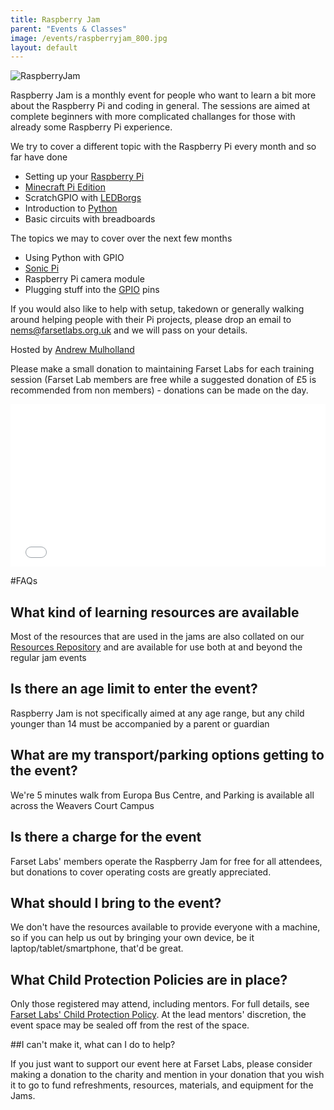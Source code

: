 ```yaml
---
title: Raspberry Jam
parent: "Events & Classes"
image: /events/raspberryjam_800.jpg
layout: default
---
```


![RaspberryJam](/events/raspberryjam_800.jpg)

 Raspberry Jam is a monthly event for people who want to learn a bit more about the Raspberry Pi and coding in general.
 The sessions are aimed at complete beginners with more complicated challanges for those with already some Raspberry Pi experience.

 We try to cover a different topic with the Raspberry Pi every month and so far have done

 * Setting up your [Raspberry Pi](https://www.raspberrypi.org/)
 * [Minecraft Pi Edition](http://pi.minecraft.net)
 * ScratchGPIO with [LEDBorgs](https://www.piborg.org/ledborg)
 * Introduction to [Python](https://www.python.org)
 * Basic circuits with breadboards
  
The topics we may to cover over the next few months

* Using Python with GPIO
* [Sonic Pi](http://sonic-pi.net)
* Raspberry Pi camera module
* Plugging stuff into the [GPIO](https://www.raspberrypi.org/documentation/usage/gpio/) pins

If you would also like to help with setup, takedown or generally walking around helping people with their Pi projects, please drop an email to [nems@farsetlabs.org.uk](mailto:nems@farsetlabs.org.uk) and we will pass on your details.

Hosted by [Andrew Mulholland](http://pi.gbaman.info/)
   
Please make a small donation to maintaining Farset Labs for each training session (Farset Lab members are free while a suggested donation of £5 is recommended from non members) - donations can be made on the day.

<div style="width:100%; text-align:left;" >
<iframe  src="//eventbrite.co.uk/tickets-external?eid=18005030531&ref=etckt" frameborder="0" height="260" width="100%" vspace="0" hspace="0" marginheight="5" marginwidth="5" scrolling="auto" allowtransparency="true"></iframe>
</div>

#FAQs

## What kind of learning resources are available

Most of the resources that are used in the jams are also collated on our [Resources Repository](https://github.com/NIRaspberryJam/Raspberry-Jam-Resources) and are available for use both at and beyond the regular jam events

## Is there an age limit to enter the event?

Raspberry Jam is not specifically aimed at any age range, but any child younger than 14 must be accompanied by a parent or guardian

## What are my transport/parking options getting to the event?

We're 5 minutes walk from Europa Bus Centre, and Parking is available all across the Weavers Court Campus

## Is there a charge for the event

Farset Labs' members operate the Raspberry Jam for free for all attendees, but donations to cover operating costs are greatly appreciated.

## What should I bring to the event?

We don't have the resources available to provide everyone with a machine, so if you can help us out by bringing your own device, be it laptop/tablet/smartphone, that'd be great.

## What Child Protection Policies are in place?

Only those registered may attend, including mentors. For full details, see [Farset Labs' Child Protection Policy](/about/child_protection.html). At the lead mentors' discretion, the event space may be sealed off from the rest of the space.

##I can't make it, what can I do to help?

If you just want to support our event here at Farset Labs, please consider making a donation to the charity and mention in your donation that you wish it to go to fund refreshments, resources, materials, and equipment for the Jams.



